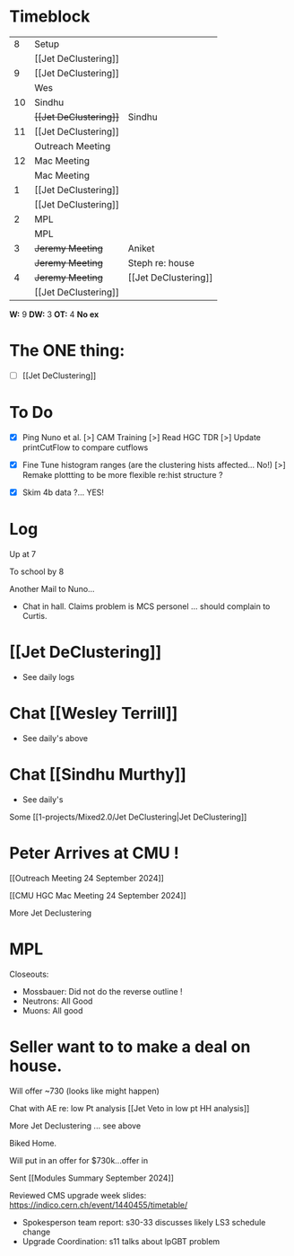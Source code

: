 # Timeblock

|     |                          |                      |
| --- | ------------------------ | -------------------- |
| 8   | Setup                    |                      |
|     | [[Jet DeClustering]]     |                      |
| 9   | [[Jet DeClustering]]     |                      |
|     | Wes                      |                      |
| 10  | Sindhu                   |                      |
|     | ~~[[Jet DeClustering]]~~ | Sindhu               |
| 11  | [[Jet DeClustering]]     |                      |
|     | Outreach Meeting         |                      |
| 12  | Mac Meeting              |                      |
|     | Mac Meeting              |                      |
| 1   | [[Jet DeClustering]]     |                      |
|     | [[Jet DeClustering]]     |                      |
| 2   | MPL                      |                      |
|     | MPL                      |                      |
| 3   | ~~Jeremy Meeting~~       | Aniket               |
|     | ~~Jeremy Meeting~~       | Steph re: house      |
| 4   | ~~Jeremy Meeting~~       | [[Jet DeClustering]] |
|     | [[Jet DeClustering]]     |                      |

**W:** 9 
**DW:** 3
**OT:** 4
**No ex**

# The ONE thing: 
- [ ] [[Jet DeClustering]]


# To Do
- [x] Ping Nuno et al.
[>] CAM Training
[>] Read HGC TDR
[>] Update printCutFlow to compare cutflows
- [x] Fine Tune histogram ranges (are the clustering hists affected... No!)
[>] Remake plottting to be more flexible re:hist structure ? 
- [x] Skim 4b data ?... YES!


# Log

Up at 7

To school by 8 

Another Mail to Nuno...
- Chat in hall.  Claims problem is MCS personel ... should complain to Curtis.

# [[Jet DeClustering]]
- See daily logs

# Chat [[Wesley Terrill]]
- See daily's above

# Chat [[Sindhu Murthy]]
- See daily's

Some [[1-projects/Mixed2.0/Jet DeClustering|Jet DeClustering]]

# Peter Arrives at CMU !

[[Outreach Meeting 24 September 2024]]

[[CMU HGC Mac Meeting 24 September 2024]]

More Jet Declustering

# MPL
 Closeouts:
 - Mossbauer: Did not do the reverse outline !
 - Neutrons: All Good 
 - Muons: All good

# Seller want to to make a deal on house.  
Will offer ~730 (looks like might happen)

Chat with AE re: low Pt analysis
[[Jet Veto in low pt HH analysis]]

More Jet Declustering ... see above

Biked Home.

Will put in an offer for $730k...offer in

Sent [[Modules Summary September 2024]]

Reviewed CMS upgrade week slides:
https://indico.cern.ch/event/1440455/timetable/
- Spokesperson team report: s30-33 discusses likely LS3 schedule change
- Upgrade Coordination: s11 talks about lpGBT problem

